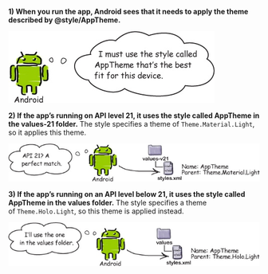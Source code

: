 **1) When you run the app, Android sees that it needs to apply the theme described by @style/AppTheme.**

![](.guides/img/18.png)

**2) If the app’s running on API level 21, it uses the style called AppTheme in the values-21 folder.**
The style specifies a theme of `Theme.Material.Light`, so it applies this theme.

![](.guides/img/19.png)

**3) If the app’s running on an API level below 21, it uses the style called AppTheme in the values folder.**
The style specifies a theme of `Theme.Holo.Light`, so this theme is applied instead.

![](.guides/img/20.png)




